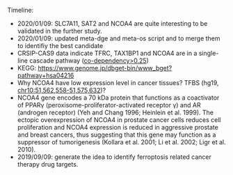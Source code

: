 
Timeline: 

* 2020/01/09: SLC7A11, SAT2 and NCOA4 are quite interesting to be validated in the further study.
* 2020/01/09: updated meta-dge and meta-os script and to merge them to identifiy the best candidate
* CRSIP-CAS9 data indicate TFRC, TAX1BP1 and NCOA4 are in a single-line cascade pathway ([co-dependency>0.25](https://depmap.org/portal/gene/NCOA4?tab=overview))
* KEGG: https://www.genome.jp/dbget-bin/www_bget?pathway+hsa04216
* Why NCOA4 have low expression level in cancer tissues? TFBS (hg19, [chr10:51,562,558-51,575,632](https://genome.ucsc.edu/cgi-bin/hgTracks?db=hg19&lastVirtModeType=default&lastVirtModeExtraState=&virtModeType=default&virtMode=0&nonVirtPosition=&position=chr10%3A51562558%2D51575632&hgsid=784503273_i4zeVf5lpUder4efba81vRGY4FUC))?
* NCOA4 gene encodes a 70 kDa protein that functions as a coactivator of PPARγ (peroxisome-proliferator-activated receptor γ) and AR (androgen receptor) (Yeh and Chang 1996; Heinlein et al. 1999). The ectopic overexpression of NCOA4 in prostate cancer cells reduces cell proliferation and NCOA4 expression is reduced in aggressive prostate and breast cancers, thus suggesting that this gene may function as a suppressor of tumorigenesis (Kollara et al. 2001; Li et al. 2002; Ligr et al. 2010).
* 2019/09/09: generate the idea to identify ferroptosis related cancer therapy drug targets. 
